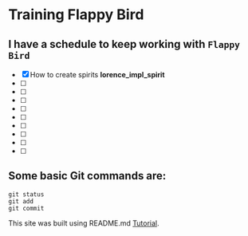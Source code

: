# Training Flappy Bird
## I have a schedule to keep working with `Flappy Bird`
- [x] How to create spirits **lorence_impl_spirit**
- [ ] 
- [ ] 
- [ ]
- [ ]
- [ ]
- [ ]
- [ ]
- [ ]
- [ ]
## Some basic Git commands are:
```
git status
git add
git commit
```
This site was built using README.md [Tutorial](https://help.github.com/articles/basic-writing-and-formatting-syntax/#headings).
